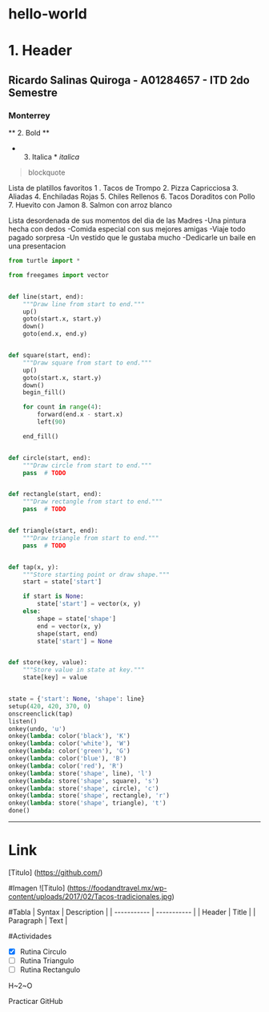 # hello-world
# 1. Header
## Ricardo Salinas Quiroga - A01284657 - ITD 2do Semestre
### Monterrey

** 2. Bold **
* 3. Italica *
_italica_
> blockquote

Lista de platillos favoritos
1 . Tacos de Trompo
2. Pizza Capricciosa
3. Aliadas
4. Enchiladas Rojas
5. Chiles Rellenos
6. Tacos Doraditos con Pollo
7. Huevito con Jamon
8. Salmon con arroz blanco


Lista desordenada de sus momentos del dia de las Madres
-Una pintura hecha con dedos
-Comida especial con sus mejores amigas
-Viaje todo pagado sorpresa
-Un vestido que le gustaba mucho
-Dedicarle un baile en una presentacion

```python
from turtle import *

from freegames import vector


def line(start, end):
    """Draw line from start to end."""
    up()
    goto(start.x, start.y)
    down()
    goto(end.x, end.y)


def square(start, end):
    """Draw square from start to end."""
    up()
    goto(start.x, start.y)
    down()
    begin_fill()

    for count in range(4):
        forward(end.x - start.x)
        left(90)

    end_fill()


def circle(start, end):
    """Draw circle from start to end."""
    pass  # TODO


def rectangle(start, end):
    """Draw rectangle from start to end."""
    pass  # TODO


def triangle(start, end):
    """Draw triangle from start to end."""
    pass  # TODO


def tap(x, y):
    """Store starting point or draw shape."""
    start = state['start']

    if start is None:
        state['start'] = vector(x, y)
    else:
        shape = state['shape']
        end = vector(x, y)
        shape(start, end)
        state['start'] = None


def store(key, value):
    """Store value in state at key."""
    state[key] = value


state = {'start': None, 'shape': line}
setup(420, 420, 370, 0)
onscreenclick(tap)
listen()
onkey(undo, 'u')
onkey(lambda: color('black'), 'K')
onkey(lambda: color('white'), 'W')
onkey(lambda: color('green'), 'G')
onkey(lambda: color('blue'), 'B')
onkey(lambda: color('red'), 'R')
onkey(lambda: store('shape', line), 'l')
onkey(lambda: store('shape', square), 's')
onkey(lambda: store('shape', circle), 'c')
onkey(lambda: store('shape', rectangle), 'r')
onkey(lambda: store('shape', triangle), 't')
done()
```

---
# Link
[Titulo] (https://github.com/)

#Imagen
![Titulo] (https://foodandtravel.mx/wp-content/uploads/2017/02/Tacos-tradicionales.jpg)

#Tabla
| Syntax | Description |
| ----------- | ----------- |
| Header | Title |
| Paragraph | Text |

#Actividades
- [x] Rutina Circulo
- [ ] Rutina Triangulo
- [ ] Rutina Rectangulo

H~2~O

Practicar GitHub
